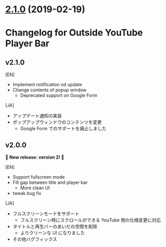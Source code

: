 <a name="2.1.0"></a>

# [2.1.0](https://github.com/1natsu172/Outside-YouTube-Player-Bar/compare/v1.2.15...v2.1.0) (2019-02-19)

# Changelog for Outside YouTube Player Bar

## v2.1.0

[EN]

* Implement notification od update
* Change contents of popup window
  * Deprecated support on Google Form

[JA]

* アップデート通知の実装
* ポップアップウィンドウのコンテンツを変更
  * Google Form でのサポートを廃止しました

## v2.0.0

**🎉 New release: version 2! 🎉**

[EN]

* Support fullscreen mode
* Fill gap between title and player bar
  * More clean UI
* tweak bug fix

[JA]

* フルスクリーンモードをサポート
  * フルスクリーン時にスクロールができる YouTube 側の仕様変更に対応
* タイトルと再生バーのあいだの空間を削除
  * よりクリーンな UI になりました
* その他バグフィックス
